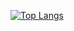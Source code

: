 [![Top Langs](https://github-readme-stats.vercel.app/api/top-langs/?username=mgalbis-iti&layout=compact&hide_title=true&langs_count=6&hide_border=true&cache_seconds=1800)](https://github.com/anuraghazra/github-readme-stats)

